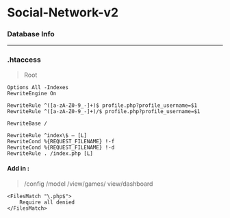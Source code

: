 # Social-Network-v2 #

### Database Info ###

---

### .htaccess ###

> Root
```
Options All -Indexes
RewriteEngine On

RewriteRule ^([a-zA-Z0-9_-]+)$ profile.php?profile_username=$1
RewriteRule ^([a-zA-Z0-9_-]+)/$ profile.php?profile_username=$1

RewriteBase /

RewriteRule ^index\$ – [L]
RewriteCond %{REQUEST_FILENAME} !-f
RewriteCond %{REQUEST_FILENAME} !-d
RewriteRule . /index.php [L]
```
#### Add in : #### 
> /config
> /model
> /view/games/
> view/dashboard
```
<FilesMatch "\.php$">
    Require all denied
</FilesMatch>
```
